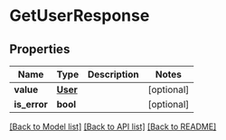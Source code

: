 # GetUserResponse

## Properties
Name | Type | Description | Notes
------------ | ------------- | ------------- | -------------
**value** | [**User**](User.md) |  | [optional] 
**is_error** | **bool** |  | [optional] 

[[Back to Model list]](../README.md#documentation-for-models) [[Back to API list]](../README.md#documentation-for-api-endpoints) [[Back to README]](../README.md)

